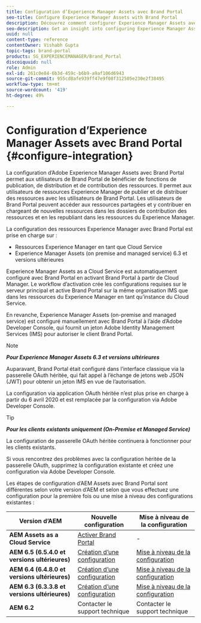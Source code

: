 ```yaml
---
title: Configuration d’Experience Manager Assets avec Brand Portal
seo-title: Configure Experience Manager Assets with Brand Portal
description: Découvrez comment configurer Experience Manager Assets avec Brand Portal.
seo-description: Get an insight into configuring Experience Manager Assets with Brand Portal.
uuid: null
content-type: reference
contentOwner: Vishabh Gupta
topic-tags: brand-portal
products: SG_EXPERIENCEMANAGER/Brand_Portal
discoiquuid: null
role: Admin
exl-id: 261c0e84-6b3d-459c-b6b9-a9af106d6943
source-git-commit: 955cd8afe939ff47e9f08f312505e230e2f38495
workflow-type: tm+mt
source-wordcount: '419'
ht-degree: 49%

---
```


# Configuration d’Experience Manager Assets avec Brand Portal {#configure-integration}

La configuration d’Adobe Experience Manager Assets avec Brand Portal permet aux utilisateurs de Brand Portal de bénéficier de fonctions de publication, de distribution et de contribution des ressources. Il permet aux utilisateurs de ressources Experience Manager de publier et de distribuer des ressources avec les utilisateurs de Brand Portal. Les utilisateurs de Brand Portal peuvent accéder aux ressources partagées et y contribuer en chargeant de nouvelles ressources dans les dossiers de contribution des ressources et en les republiant dans les ressources du Experience Manager.

La configuration des ressources Experience Manager avec Brand Portal est prise en charge sur :

* Ressources Experience Manager en tant que Cloud Service
* Experience Manager Assets (on premise and managed service) 6.3 et versions ultérieures

Experience Manager Assets as a Cloud Service est automatiquement configuré avec Brand Portal en activant Brand Portal à partir de Cloud Manager. Le workflow d’activation crée les configurations requises sur le serveur principal et active Brand Portal sur la même organisation IMS que dans les ressources du Experience Manager en tant qu’instance du Cloud Service.

En revanche, Experience Manager Assets (on-premise and managed service) est configuré manuellement avec Brand Portal à l’aide d’Adobe Developer Console, qui fournit un jeton Adobe Identity Management Services (IMS) pour autoriser le client Brand Portal.

>[!NOTE]
>
>***Pour Experience Manager Assets 6.3 et versions ultérieures***
>
>Auparavant, Brand Portal était configuré dans l’interface classique via la passerelle OAuth héritée, qui fait appel à l’échange de jetons web JSON (JWT) pour obtenir un jeton IMS en vue de l’autorisation.
>
>La configuration via application OAuth héritée n’est plus prise en charge à partir du 6 avril 2020 et est remplacée par la configuration via Adobe Developer Console.


>[!TIP]
>
>***Pour les clients existants uniquement (On-Premise et Managed Service)***
>
>La configuration de passerelle OAuth héritée continuera à fonctionner pour les clients existants.
>
>Si vous rencontrez des problèmes avec la configuration héritée de la passerelle OAuth, supprimez la configuration existante et créez une configuration via Adobe Developer Console.

Les étapes de configuration d’AEM Assets avec Brand Portal sont différentes selon votre version d’AEM et selon que vous effectuez une configuration pour la première fois ou une mise à niveau des configurations existantes :

| **Version d’AEM** | **Nouvelle configuration** | **Mise à niveau de la configuration** |
|---|---|---|
| **AEM Assets as a Cloud Service** | [Activer Brand Portal](https://experienceleague.adobe.com/docs/experience-manager-cloud-service/assets/brand-portal/configure-aem-assets-with-brand-portal.html) | - |
| **AEM 6.5 (6.5.4.0 et versions ultérieures)** | [Création d’une configuration](https://experienceleague.adobe.com/docs/experience-manager-65/assets/brandportal/configure-aem-assets-with-brand-portal.html) | [Mise à niveau de la configuration](https://experienceleague.adobe.com/docs/experience-manager-65/assets/brandportal/configure-aem-assets-with-brand-portal.html#upgrade-integration-65) |
| **AEM 6.4 (6.4.8.0 et versions ultérieures)** | [Création d’une configuration](https://experienceleague.adobe.com/docs/experience-manager-64/assets/brandportal/configure-aem-assets-with-brand-portal.html) | [Mise à niveau de la configuration](https://experienceleague.adobe.com/docs/experience-manager-64/assets/brandportal/configure-aem-assets-with-brand-portal.html#upgrade-integration-64) |
| **AEM 6.3 (6.3.3.8 et versions ultérieures)** | [Création d’une configuration](https://helpx.adobe.com/fr/experience-manager/6-3/assets/using/brand-portal-configuring-integration.html) | [Mise à niveau de la configuration](https://helpx.adobe.com/fr/experience-manager/6-3/assets/using/brand-portal-configuring-integration.html#Upgradeconfiguration) |
| **AEM 6.2** | Contacter le support technique | Contacter le support technique |
